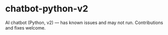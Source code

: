 # chatbot-python-v2
AI chatbot (Python, v2) — has known issues and may not run. Contributions and fixes welcome.
